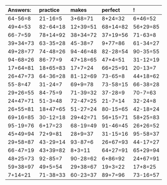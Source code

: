 | Answers: | practice | makes | perfect | ! |
| :--- | :--- | :--- | :--- | :--- |
| 64-56=8 | 21-16=5 | 3+68=71 | 8+24=32 | 6+46=52 | 
| 49+4=53 | 82-64=18 | 12+39=51 | 68+14=82 | 56+29=85 | 
| 66-7=59 | 78+14=92 | 38+34=72 | 37+19=56 | 71-63=8 | 
| 39+34=73 | 63-35=28 | 45-38=7 | 9+77=86 | 61-34=27 | 
| 49+28=77 | 74-48=26 | 94-46=48 | 82-28=54 | 90-35=55 | 
| 94-68=26 | 86-77=9 | 47+18=65 | 47+4=51 | 31-12=19 | 
| 17+64=81 | 18+65=83 | 17+7=24 | 66+25=91 | 20-13=7 | 
| 26+47=73 | 64-36=28 | 81-12=69 | 73-65=8 | 44+18=62 | 
| 55-8=47 | 31-24=7 | 69+9=78 | 73-58=15 | 66-38=28 | 
| 29+26=55 | 84-75=9 | 71-39=32 | 37-28=9 | 70-7=63 | 
| 24+47=71 | 51-3=48 | 72-47=25 | 21-7=14 | 32-24=8 | 
| 26+55=81 | 18+47=65 | 51-27=24 | 80-15=65 | 42-18=24 | 
| 69+16=85 | 30-12=18 | 29+42=71 | 56+15=71 | 58+25=83 | 
| 95-19=76 | 6+17=23 | 68-19=49 | 91-46=45 | 26+26=52 | 
| 45+49=94 | 72+9=81 | 28+9=37 | 31-15=16 | 95-58=37 | 
| 29+58=87 | 43-29=14 | 93-87=6 | 26+67=93 | 44-17=27 | 
| 66-47=19 | 43+39=82 | 8+3=11 | 64+27=91 | 65+29=94 | 
| 48+25=73 | 92-85=7 | 90-28=62 | 6+86=92 | 24+67=91 | 
| 59+38=97 | 49+5=54 | 29+38=67 | 19+3=22 | 17+8=25 | 
| 7+14=21 | 71-38=33 | 60-23=37 | 89+7=96 | 73-16=57 | 
